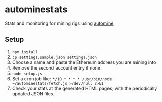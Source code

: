 # autominestats
Stats and monitoring for mining rigs using [automine](https://github.com/adetokunbo/automine)

## Setup
1. ```npm install```
1. ```cp settings.sample.json settings.json```
1. Choose a name and paste the Ethereum address you are mining into
1. Remove the second account entry if none
1. ```node setup.js```
1. Set a cron job like: ```*/10 * * * * /usr/bin/node ~/autominestats/fetch.js >/dev/null 2>&1```
1. Check your stats at the generated HTML pages, with the periodically updated JSON files.
